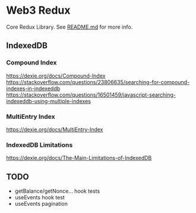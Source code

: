 # Web3 Redux
Core Redux Library. See [README.md](../../README.md) for more info.


## IndexedDB
### Compound Index
https://dexie.org/docs/Compound-Index
https://stackoverflow.com/questions/23806635/searching-for-compound-indexes-in-indexeddb
https://stackoverflow.com/questions/16501459/javascript-searching-indexeddb-using-multiple-indexes
### MultiEntry Index
https://dexie.org/docs/MultiEntry-Index

### IndexedDB Limitations
https://dexie.org/docs/The-Main-Limitations-of-IndexedDB

## TODO
* getBalance/getNonce... hook tests
* useEvents hook test
* useEvents pagination
